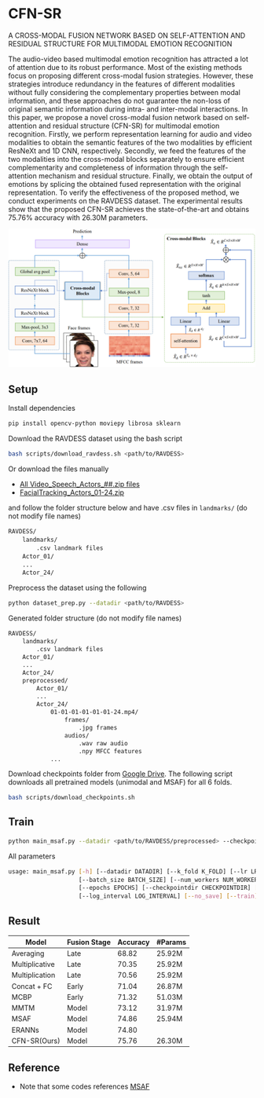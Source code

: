 # CFN-SR
A CROSS-MODAL FUSION NETWORK BASED ON SELF-ATTENTION AND RESIDUAL STRUCTURE FOR MULTIMODAL EMOTION RECOGNITION

The audio-video based multimodal emotion recognition has attracted a lot of attention due to its robust performance. Most of the existing methods focus on proposing different cross-modal fusion strategies. However, these strategies introduce redundancy in the features of different modalities without fully considering the complementary properties between modal information, and these approaches do not guarantee the non-loss of original semantic information during intra- and inter-modal interactions. In this paper, we propose a novel cross-modal fusion network based on self-attention and residual structure (CFN-SR) for multimodal emotion recognition. Firstly, we perform representation learning for audio and video modalities to obtain the semantic features of the two modalities by efficient ResNeXt and 1D CNN, respectively. Secondly, we feed the features of the two modalities into the cross-modal blocks separately to ensure efficient complementarity and completeness of information through the self-attention mechanism and residual structure. Finally, we obtain the output of emotions by splicing the obtained fused representation with the original representation. To verify the effectiveness of the proposed method, we conduct experiments on the RAVDESS dataset. The experimental results show that the proposed CFN-SR achieves the state-of-the-art and obtains 75.76% accuracy with 26.30M parameters.

![image-20211007154526694](./assets/framework.png)

## Setup

Install dependencies

```bash
pip install opencv-python moviepy librosa sklearn
```

Download the RAVDESS dataset using the bash script

```bash
bash scripts/download_ravdess.sh <path/to/RAVDESS>
```

Or download the files manually

+ [All Video_Speech_Actors_##.zip files](https://zenodo.org/record/1188976)
+ [FacialTracking_Actors_01-24.zip](https://zenodo.org/record/3255102)

and follow the folder structure below and have .csv files in `landmarks/` (do not modify file names)

```bash
RAVDESS/
    landmarks/
        .csv landmark files
    Actor_01/
    ...
    Actor_24/
```

Preprocess the dataset using the following

```bash
python dataset_prep.py --datadir <path/to/RAVDESS>
```

Generated folder structure (do not modify file names)

```
RAVDESS/
    landmarks/
        .csv landmark files
    Actor_01/
    ...
    Actor_24/
    preprocessed/
        Actor_01/
        ...
        Actor_24/
            01-01-01-01-01-01-24.mp4/
                frames/
                    .jpg frames
                audios/
                    .wav raw audio
                    .npy MFCC features
            ...
```

Download checkpoints folder from [Google Drive](https://drive.google.com/drive/folders/14NqAECoZ58tlpkKtr8FiRtT7j_zOZCYN). The following script downloads all pretrained models (unimodal and MSAF) for all 6 folds.

```bash
bash scripts/download_checkpoints.sh
```

## Train

```bash
python main_msaf.py --datadir <path/to/RAVDESS/preprocessed> --checkpointdir checkpoints --train
```

All parameters

```bash
usage: main_msaf.py [-h] [--datadir DATADIR] [--k_fold K_FOLD] [--lr LR]
                    [--batch_size BATCH_SIZE] [--num_workers NUM_WORKERS]
                    [--epochs EPOCHS] [--checkpointdir CHECKPOINTDIR] [--no_verbose]
                    [--log_interval LOG_INTERVAL] [--no_save] [--train]
```

## Result

| Model          | Fusion Stage | Accuracy | #Params |
| -------------- | ------------ | -------- | ------- |
| Averaging      | Late         | 68.82    | 25.92M  |
| Multiplicative | Late         | 70.35    | 25.92M  |
| Multiplication | Late         | 70.56    | 25.92M  |
| Concat + FC    | Early        | 71.04    | 26.87M  |
| MCBP           | Early        | 71.32    | 51.03M  |
| MMTM           | Model        | 73.12    | 31.97M  |
| MSAF           | Model        | 74.86    | 25.94M  |
| ERANNs         | Model        | 74.80    |         |
| CFN-SR(Ours)   | Model        | 75.76    | 26.30M  |

## Reference

+ Note that some codes references [MSAF](https://github.com/anita-hu/MSAF/tree/master/ravdess)